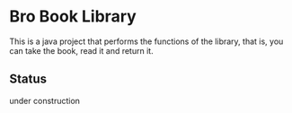 # Bro Book Library
This is a java project that performs the functions of the library, that is, you can take the book, read it and return it.
## Status
under construction